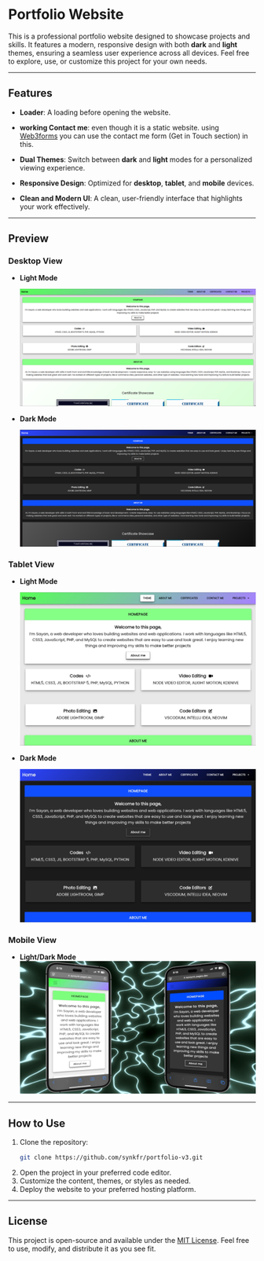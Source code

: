 # Portfolio Website

This is a professional portfolio website designed to showcase projects and skills. It features a modern, responsive design with both **dark** and **light** themes, ensuring a seamless user experience across all devices. Feel free to explore, use, or customize this project for your own needs.

---

## Features
- **Loader**: A loading before opening the website.
- **working Contact me**: even though it is a static website. using [Web3forms](https://web3forms.com) you can use the contact me form (Get in Touch section) in this.

- **Dual Themes**: Switch between **dark** and **light** modes for a personalized viewing experience.
- **Responsive Design**: Optimized for **desktop**, **tablet**, and **mobile** devices.
- **Clean and Modern UI**: A clean, user-friendly interface that highlights your work effectively.

---

## Preview

### Desktop View
- **Light Mode**  
  <div><img src="desktop-light.png" alt="Desktop Light Mode"></div>

 - **Dark Mode**  
   <div><img src="desktop-dark.png" alt="Desktop Dark Mode"></div>

 ### Tablet View
 - **Light Mode**  
   <div><img src="tablet-light.jpg" alt="Tablet Light Mode"></div>

 - **Dark Mode**  
    <div><img src="tablet-dark.jpg" alt="Tablet Dark Mode"></div>

 ### Mobile View
 - **Light/Dark Mode**  
    <div><img src="mobile-look.jpeg" alt="Mobile Look"></div>

---
  ## How to Use

1. Clone the repository:
   ```bash
   git clone https://github.com/synkfr/portfolio-v3.git
   ```
2. Open the project in your preferred code editor.
3. Customize the content, themes, or styles as needed.
4. Deploy the website to your preferred hosting platform.

---

 
 ## License

   This project is open-source and available under the [MIT License](LICENSE). Feel free to use, modify, and distribute it as you see fit.

